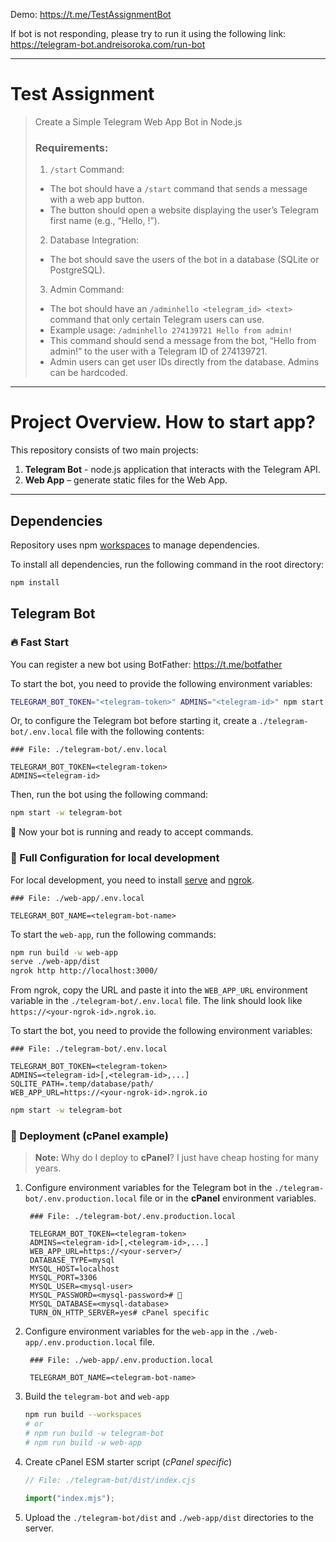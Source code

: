 Demo: https://t.me/TestAssignmentBot

If bot is not responding, please try to run it using the following link:
https://telegram-bot.andreisoroka.com/run-bot

---

# Test Assignment

> Create a Simple Telegram Web App Bot in Node.js
>
> ### Requirements:
>
> 1. `/start` Command:
>
> - The bot should have a `/start` command that sends a message with a web app button.
> - The button should open a website displaying the user’s Telegram first name (e.g., “Hello, !”).
>
> 2. Database Integration:
>
> - The bot should save the users of the bot in a database (SQLite or PostgreSQL).
>
> 3. Admin Command:
>
> - The bot should have an `/adminhello <telegram_id> <text>` command that only certain Telegram users can use.
> - Example usage: `/adminhello 274139721 Hello from admin!`
> - This command should send a message from the bot, “Hello from admin!” to the user with a Telegram ID of 274139721.
> - Admin users can get user IDs directly from the database. Admins can be hardcoded.

---

# Project Overview. How to start app?

This repository consists of two main projects:

1. **Telegram Bot** - node.js application that interacts with the Telegram API.
2. **Web App** – generate static files for the Web App.

---

## Dependencies

Repository uses npm [workspaces](https://docs.npmjs.com/cli/v10/using-npm/workspaces) to manage dependencies.

To install all dependencies, run the following command in the root directory:

```bash
npm install
```

## Telegram Bot

### 🔥 Fast Start

You can register a new bot using BotFather: https://t.me/botfather

To start the bot, you need to provide the following environment variables:

```bash
TELEGRAM_BOT_TOKEN="<telegram-token>" ADMINS="<telegram-id>" npm start -w telegram-bot
```

Or, to configure the Telegram bot before starting it,
create a `./telegram-bot/.env.local` file with the following contents:

```dotenv
### File: ./telegram-bot/.env.local

TELEGRAM_BOT_TOKEN=<telegram-token>
ADMINS=<telegram-id>
```

Then, run the bot using the following command:

```bash
npm start -w telegram-bot
```

🚀 Now your bot is running and ready to accept commands.

### 🧩 Full Configuration for local development

For local development, you need to install
[serve](https://www.npmjs.com/package/serve)
and [ngrok](https://ngrok.com/).

```dotenv
### File: ./web-app/.env.local

TELEGRAM_BOT_NAME=<telegram-bot-name>
```

To start the `web-app`, run the following commands:

```bash
npm run build -w web-app
serve ./web-app/dist
ngrok http http://localhost:3000/
```

From ngrok, copy the URL and paste it into the `WEB_APP_URL` environment variable in the `./telegram-bot/.env.local` file.
The link should look like `https://<your-ngrok-id>.ngrok.io`.

To start the bot, you need to provide the following environment variables:

```dotenv
### File: ./telegram-bot/.env.local

TELEGRAM_BOT_TOKEN=<telegram-token>
ADMINS=<telegram-id>[,<telegram-id>,...]
SQLITE_PATH=.temp/database/path/
WEB_APP_URL=https://<your-ngrok-id>.ngrok.io
```

```bash
npm start -w telegram-bot
```

### 📝 Deployment (cPanel example)

> **Note:** Why do I deploy to **cPanel**? I just have cheap hosting for many years.

1. Configure environment variables for the Telegram bot in the `./telegram-bot/.env.production.local` file or in the **cPanel** environment variables.

   ```dotenv
    ### File: ./telegram-bot/.env.production.local

    TELEGRAM_BOT_TOKEN=<telegram-token>
    ADMINS=<telegram-id>[,<telegram-id>,...]
    WEB_APP_URL=https://<your-server>/
    DATABASE_TYPE=mysql
    MYSQL_HOST=localhost
    MYSQL_PORT=3306
    MYSQL_USER=<mysql-user>
    MYSQL_PASSWORD=<mysql-password># 🥲
    MYSQL_DATABASE=<mysql-database>
    TURN_ON_HTTP_SERVER=yes# cPanel specific
   ```

2. Configure environment variables for the `web-app` in the `./web-app/.env.production.local` file.

   ```dotenv
    ### File: ./web-app/.env.production.local

    TELEGRAM_BOT_NAME=<telegram-bot-name>
   ```

3. Build the `telegram-bot` and `web-app`
   ```bash
   npm run build --workspaces
   # or
   # npm run build -w telegram-bot
   # npm run build -w web-app
   ```
4. Create cPanel ESM starter script (_cPanel specific_)

   ```javascript
   // File: ./telegram-bot/dist/index.cjs

   import("index.mjs");
   ```

5. Upload the `./telegram-bot/dist` and `./web-app/dist` directories to the server.
